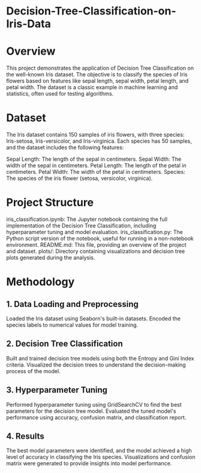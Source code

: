 # Decision-Tree-Classification-on-Iris-Data

# Overview
This project demonstrates the application of Decision Tree Classification on the well-known Iris dataset. The objective is to classify the species of Iris flowers based on features like sepal length, sepal width, petal length, and petal width. The dataset is a classic example in machine learning and statistics, often used for testing algorithms.

# Dataset
The Iris dataset contains 150 samples of iris flowers, with three species: Iris-setosa, Iris-versicolor, and Iris-virginica. Each species has 50 samples, and the dataset includes the following features:

Sepal Length: The length of the sepal in centimeters.
Sepal Width: The width of the sepal in centimeters.
Petal Length: The length of the petal in centimeters.
Petal Width: The width of the petal in centimeters.
Species: The species of the iris flower (setosa, versicolor, virginica).

# Project Structure
iris_classification.ipynb: The Jupyter notebook containing the full implementation of the Decision Tree Classification, including hyperparameter tuning and model evaluation.
iris_classification.py: The Python script version of the notebook, useful for running in a non-notebook environment.
README.md: This file, providing an overview of the project and dataset.
plots/: Directory containing visualizations and decision tree plots generated during the analysis.

# Methodology
## 1. Data Loading and Preprocessing
Loaded the Iris dataset using Seaborn's built-in datasets.
Encoded the species labels to numerical values for model training.
## 2. Decision Tree Classification
Built and trained decision tree models using both the Entropy and Gini Index criteria.
Visualized the decision trees to understand the decision-making process of the model.
## 3. Hyperparameter Tuning
Performed hyperparameter tuning using GridSearchCV to find the best parameters for the decision tree model.
Evaluated the tuned model's performance using accuracy, confusion matrix, and classification report.
## 4. Results
The best model parameters were identified, and the model achieved a high level of accuracy in classifying the Iris species.
Visualizations and confusion matrix were generated to provide insights into model performance.

